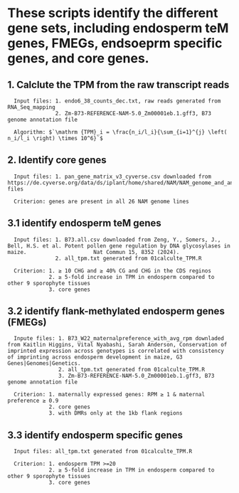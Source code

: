 # These scripts identify the different gene sets, including endosperm teM genes, FMEGs, endsoeprm specific genes, and core genes.

## 1. Calclute the TPM from the raw transcript reads  
      Input files: 1. endo6_38_counts_dec.txt, raw reads generated from RNA_Seq_mapping
                   2. Zm-B73-REFERENCE-NAM-5.0_Zm00001eb.1.gff3, B73 genome annotation file 

      Algorithm: $`\mathrm {TPM}_i = \frac{n_i/l_i}{\sum_{i=1}^{j} \left( n_i/l_i \right) \times 10^6}`$

## 2. Identify core genes
      Input files: 1. pan_gene_matrix_v3_cyverse.csv downloaded from                                     https://de.cyverse.org/data/ds/iplant/home/shared/NAM/NAM_genome_and_annotation_Jan2021_release/SUPPLEMENTAL_DATA/pangene-files

      Criterion: genes are present in all 26 NAM genome lines

## 3.1 identify endosperm teM genes
      Input files: 1. B73.all.csv downloaded from Zeng, Y., Somers, J., Bell, H.S. et al. Potent pollen gene regulation by DNA glycosylases in maize.                     Nat Commun 15, 8352 (2024).
                   2. all_tpm.txt generated from 01calculte_TPM.R

      Criterion: 1. ≥ 10 CHG and ≥ 40% CG and CHG in the CDS reginos
                 2. ≥ 5-fold increase in TPM in endosperm compared to other 9 sporophyte tissues
                 3. core genes

## 3.2 identify flank-methylated endosperm genes (FMEGs)
      Inpute files: 1. B73_W22_maternalpreference_with_avg_rpm downladed from Kaitlin Higgins, Vital Nyabashi, Sarah Anderson, Conservation of                                imprinted expression across genotypes is correlated with consistency of imprinting across endosperm development in maize, G3                           Genes|Genomes|Genetics.
                    2. all_tpm.txt generated from 01calculte_TPM.R
                    3. Zm-B73-REFERENCE-NAM-5.0_Zm00001eb.1.gff3, B73 genome annotation file
                    
      Criterion: 1. maternally expressed genes: RPM ≥ 1 & maternal preference ≥ 0.9 
                 2. core genes 
                 3. with DMRs only at the 1kb flank regions

## 3.3 identify endosperm specific genes
      Input files: all_tpm.txt generated from 01calculte_TPM.R

      Criterion: 1. endosperm TPM >=20
                 2. ≥ 5-fold increase in TPM in endosperm compared to other 9 sporophyte tissues
                 3. core genes
                 


     
           
  
